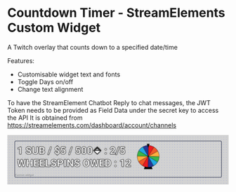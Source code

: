 # Countdown Timer - StreamElements Custom Widget

A Twitch overlay that counts down to a specified date/time

Features:
- Customisable widget text and fonts
- Toggle Days on/off
- Change text alignment

To have the StreamElement Chatbot Reply to chat messages, the JWT Token needs to be provided as Field Data under the secret key to access the API
It is obtained from https://streamelements.com/dashboard/account/channels

![CountdownTimer Widget Preview](/WheelspinCounter/preview.png?)
